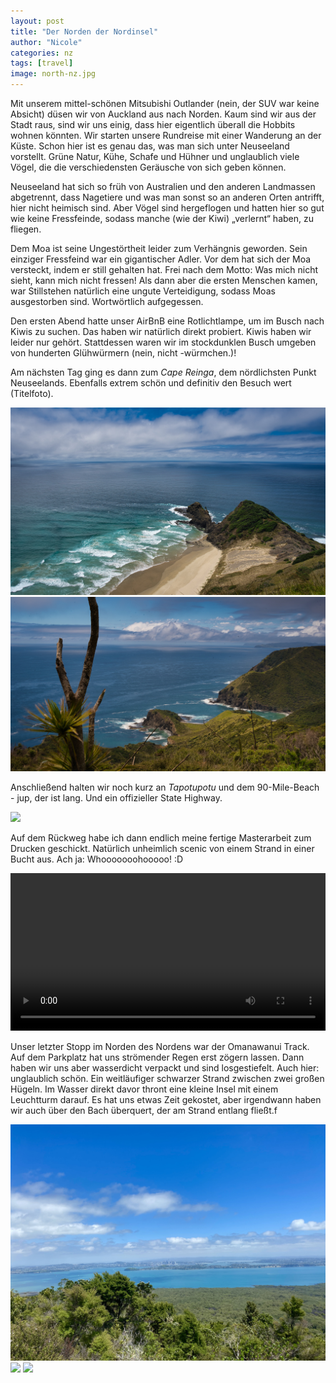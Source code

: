 ```yaml
---
layout: post
title: "Der Norden der Nordinsel"
author: "Nicole"
categories: nz
tags: [travel]
image: north-nz.jpg
---
```

Mit unserem mittel-schönen Mitsubishi Outlander (nein, der SUV war keine Absicht) düsen wir von Auckland aus nach Norden. Kaum sind wir aus der Stadt raus, sind wir uns einig, dass hier eigentlich überall die Hobbits wohnen könnten. 
Wir starten unsere Rundreise mit einer Wanderung an der Küste. Schon hier ist es genau das, was man sich unter Neuseeland vorstellt. Grüne Natur, Kühe, Schafe und Hühner und unglaublich viele Vögel, die die verschiedensten Geräusche von sich geben können. 
 
Neuseeland hat sich so früh von Australien und den anderen Landmassen abgetrennt, dass Nagetiere und was man sonst so an anderen Orten antrifft, hier nicht heimisch sind. Aber Vögel sind hergeflogen und hatten hier so gut wie keine Fressfeinde, sodass manche (wie der Kiwi) „verlernt“ haben, zu fliegen.

Dem Moa ist seine Ungestörtheit leider zum Verhängnis geworden. Sein einziger Fressfeind war ein gigantischer Adler. Vor dem hat sich der Moa versteckt, indem er still gehalten hat. Frei nach dem Motto: Was mich nicht sieht, kann mich nicht fressen! Als dann aber die ersten Menschen kamen, war Stillstehen natürlich eine ungute Verteidigung, sodass Moas ausgestorben sind. Wortwörtlich aufgegessen.

Den ersten Abend hatte unser AirBnB eine Rotlichtlampe, um im Busch nach Kiwis zu suchen. Das haben wir natürlich direkt probiert. Kiwis haben wir leider nur gehört. Stattdessen waren wir im stockdunklen Busch umgeben von hunderten Glühwürmern (nein, nicht -würmchen.)!

Am nächsten Tag ging es dann zum *Cape Reinga*, dem nördlichsten Punkt Neuseelands. Ebenfalls extrem schön und definitiv den Besuch wert (Titelfoto).

![](/assets/img/nz/north-cape-1.jpg)
![](/assets/img/nz/north-cape-2.jpg)

Anschließend halten wir noch kurz an *Tapotupotu* und dem 90-Mile-Beach - jup, der ist lang. Und ein offizieller State Highway.

![](/assets/img/nz/north-90-mile.jpg)

Auf dem Rückweg habe ich dann endlich meine fertige Masterarbeit zum Drucken geschickt. Natürlich unheimlich scenic von einem Strand in einer Bucht aus. Ach ja: Whooooooohooooo! :D

<video autoplay="autoplay" width="100%">
  <source src="assets/img/nz/masterarbeit.mp4" type="video/mp4">
</video>

Unser letzter Stopp im Norden des Nordens war der Omanawanui Track. Auf dem Parkplatz hat uns strömender Regen erst zögern lassen. Dann haben wir uns aber wasserdicht verpackt und sind losgestiefelt. Auch hier: unglaublich schön. Ein weitläufiger schwarzer Strand zwischen zwei großen Hügeln. Im Wasser direkt davor thront eine kleine Insel mit einem Leuchtturm darauf. Es hat uns etwas Zeit gekostet, aber irgendwann haben wir auch über den Bach überquert, der am Strand entlang fließt.f

![](/assets/img/nz/auckland_rangitoto_aussicht.jpeg)
![](/assets/img/nz/auckland_rangitoto_asche.jpeg)
![](/assets/img/nz/auckland_rangitoto_höhle.jpeg)